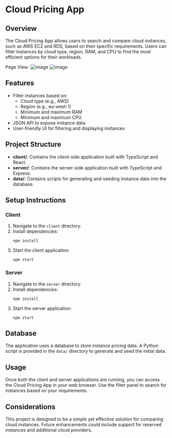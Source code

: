 # Cloud Pricing App

## Overview
The Cloud Pricing App allows users to search and compare cloud instances, such as AWS EC2 and RDS, based on their specific requirements. Users can filter instances by cloud type, region, RAM, and CPU to find the most efficient options for their workloads.

Page View:
![image](https://github.com/user-attachments/assets/4ae9f99d-6a43-4310-8164-b08ddc1ab087)
![image](https://github.com/user-attachments/assets/e420a802-eeb9-4430-8d27-d01a9853d50d)


## Features
- Filter instances based on:
  - Cloud type (e.g., AWS)
  - Region (e.g., eu-west-1)
  - Minimum and maximum RAM
  - Minimum and maximum CPU
- JSON API to expose instance data
- User-friendly UI for filtering and displaying instances

## Project Structure
- **client/**: Contains the client-side application built with TypeScript and React.
- **server/**: Contains the server-side application built with TypeScript and Express.
- **data/**: Contains scripts for generating and seeding instance data into the database.

## Setup Instructions

### Client
1. Navigate to the `client` directory.
2. Install dependencies:
   ```
   npm install
   ```
3. Start the client application:
   ```
   npm start
   ```

### Server
1. Navigate to the `server` directory.
2. Install dependencies:
   ```
   npm install
   ```
3. Start the server application:
   ```
   npm start
   ```

## Database
The application uses a database to store instance pricing data. A Python script is provided in the `data/` directory to generate and seed the initial data.

## Usage
Once both the client and server applications are running, you can access the Cloud Pricing App in your web browser. Use the filter panel to search for instances based on your requirements.

## Considerations
This project is designed to be a simple yet effective solution for comparing cloud instances. Future enhancements could include support for reserved instances and additional cloud providers.
